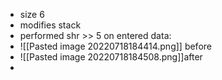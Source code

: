* size 6
* modifies stack
* performed shr >> 5 on entered data:
* ![[Pasted image 20220718184414.png]] before
* ![[Pasted image 20220718184508.png]]after
* 